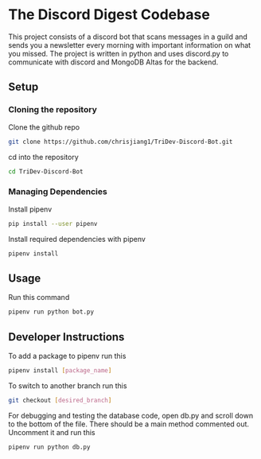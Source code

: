 # The Discord Digest Codebase

This project consists of a discord bot that scans messages in a guild and sends you a newsletter every morning with important information on what you missed. The project is written in python and uses discord.py to communicate with discord and MongoDB Altas for the backend.

## Setup

### Cloning the repository

Clone the github repo

```bash
git clone https://github.com/chrisjiang1/TriDev-Discord-Bot.git
```

cd into the repository

```bash
cd TriDev-Discord-Bot
```

### Managing Dependencies

Install pipenv

```bash
pip install --user pipenv
```

Install required dependencies with pipenv

```bash
pipenv install
```

## Usage

Run this command

```bash
pipenv run python bot.py
```

## Developer Instructions

To add a package to pipenv run this

```bash
pipenv install [package_name]
```

To switch to another branch run this

```bash
git checkout [desired_branch]
```

For debugging and testing the database code, open db.py and scroll down to the bottom of the file. There should be a main method commented out. Uncomment it and run this

```bash
pipenv run python db.py
```
